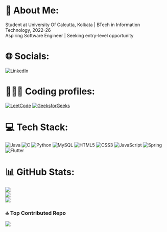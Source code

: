 # 💫 About Me:
Student at University Of Calcutta, Kolkata | BTech in Information Technology, 2022-26<br>
Aspiring Software Engineer | Seeking entry-level opportunity

# 🌐 Socials:
[![LinkedIn](https://img.shields.io/badge/LinkedIn-%230077B5.svg?logo=linkedin&logoColor=white)](https://www.linkedin.com/in/swarnotaj-kundu-1661a7202) 

# 👨🏻‍💻 Coding profiles:
[![LeetCode](https://img.shields.io/badge/LeetCode-%23FFA116.svg?logo=leetcode&logoColor=white)]([https://leetcode.com/your-leetcode-username/](https://leetcode.com/u/SwarnotajKundu/)) [![GeeksforGeeks](https://img.shields.io/badge/GeeksforGeeks-%232F8D46.svg?logo=geeksforgeeks&logoColor=white)](https://auth.geeksforgeeks.org/user/swarnotaj003)

# 💻 Tech Stack:
![Java](https://img.shields.io/badge/java-%23ED8B00.svg?style=flat&logo=openjdk&logoColor=white) ![C](https://img.shields.io/badge/c-%2300599C.svg?style=flat&logo=c&logoColor=white) ![Python](https://img.shields.io/badge/python-3670A0?style=flat&logo=python&logoColor=ffdd54) ![MySQL](https://img.shields.io/badge/mysql-4479A1.svg?style=flat&logo=mysql&logoColor=white) ![HTML5](https://img.shields.io/badge/html5-%23E34F26.svg?style=flat&logo=html5&logoColor=white) ![CSS3](https://img.shields.io/badge/css3-%231572B6.svg?style=flat&logo=css3&logoColor=white) ![JavaScript](https://img.shields.io/badge/javascript-%23323330.svg?style=flat&logo=javascript&logoColor=%23F7DF1E) ![Spring](https://img.shields.io/badge/spring-%236DB33F.svg?style=flat&logo=spring&logoColor=white) ![Flutter](https://img.shields.io/badge/Flutter-%2302569B.svg?style=flat&logo=flutter&logoColor=white) 

# 📊 GitHub Stats:
![](https://github-readme-stats.vercel.app/api?username=Swarnotaj003&theme=dark&hide_border=false&include_all_commits=true&count_private=true)<br/>
![](https://github-readme-streak-stats.herokuapp.com/?user=Swarnotaj003&theme=dark&hide_border=false)<br/>
![](https://github-readme-stats.vercel.app/api/top-langs/?username=Swarnotaj003&theme=dark&hide_border=false&include_all_commits=true&count_private=true&layout=compact)

### 🔝 Top Contributed Repo
![](https://github-contributor-stats.vercel.app/api?username=Swarnotaj003&limit=5&theme=dark&combine_all_yearly_contributions=true)

<!-- Proudly created with GPRM ( https://gprm.itsvg.in ) -->
